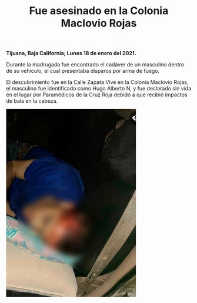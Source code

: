 ﻿---
layout: blog
title: "Fue asesinado en la Colonia Maclovio Rojas"
Date: 2021-01-18
categories: tijuana
permalink: /:categories/:title:output_ext
image: /img/cnr/2021-01-18-fue-asesinado-en-la-colonia-maclovio-rojas.jpeg
alt: "Titulo"
autor:
---


**Tijuana, Baja California; Lunes 18 de enero del 2021.** 


Durante la madrugada fue encontrado el cadáver de un masculino dentro de su vehículo, el cual presentaba disparos por arma de fuego. 


El descubrimiento fue en la Calle Zapata Vive en la Colonia Maclovio Rojas, el masculino fue identificado como Hugo Alberto N, y fue declarado sin vida en el lugar por Paramédicos de la Cruz Roja debido a que recibió impactos de bala en la cabeza.




<div id="carouselExampleSlidesOnly" class="carousel slide" data-ride="carousel">
  <div class="carousel-inner">
    <div class="carousel-item active">
       <img class="d-block w-100" src="/img/cnr/2021-01-18-fue-asesinado-en-la-colonia-maclovio-rojas.jpeg" loading="lazy"  alt="Titulo">
    </div>
  </div>
</div>